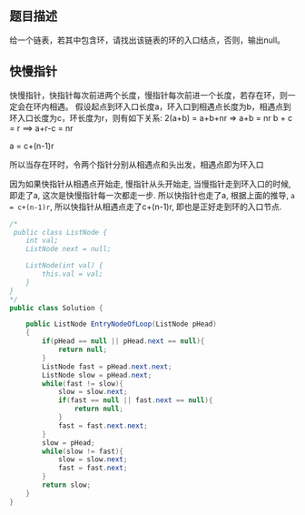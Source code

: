 ## 题目描述

给一个链表，若其中包含环，请找出该链表的环的入口结点，否则，输出null。

<!--more-->

## 快慢指针

快慢指针，快指针每次前进两个长度，慢指针每次前进一个长度，若存在环，则一定会在环内相遇。
假设起点到环入口长度a，环入口到相遇点长度为b，相遇点到环入口长度为c，环长度为r，则有如下关系:
2(a+b) = a+b+nr   =>  a+b = nr
b + c = r  ==> a+r-c = nr

a = c+(n-1)r

所以当存在环时，令两个指针分别从相遇点和头出发，相遇点即为环入口

因为如果快指针从相遇点开始走, 慢指针从头开始走, 当慢指针走到环入口的时候, 即走了a, 这次是快慢指针每一次都走一步. 所以快指针也走了a, 根据上面的推导, `a = c+(n-1)r`, 所以快指针从相遇点走了c+(n-1)r, 即也是正好走到环的入口节点.

```java
/*
 public class ListNode {
    int val;
    ListNode next = null;

    ListNode(int val) {
        this.val = val;
    }
}
*/
public class Solution {

    public ListNode EntryNodeOfLoop(ListNode pHead)
    {
        if(pHead == null || pHead.next == null){
            return null;
        }
        ListNode fast = pHead.next.next;
        ListNode slow = pHead.next;
        while(fast != slow){
            slow = slow.next;
            if(fast == null || fast.next == null){
                return null;
            }
            fast = fast.next.next;
        }
        slow = pHead;
        while(slow != fast){
            slow = slow.next;
            fast = fast.next;
        }
        return slow;
    }
}
```

